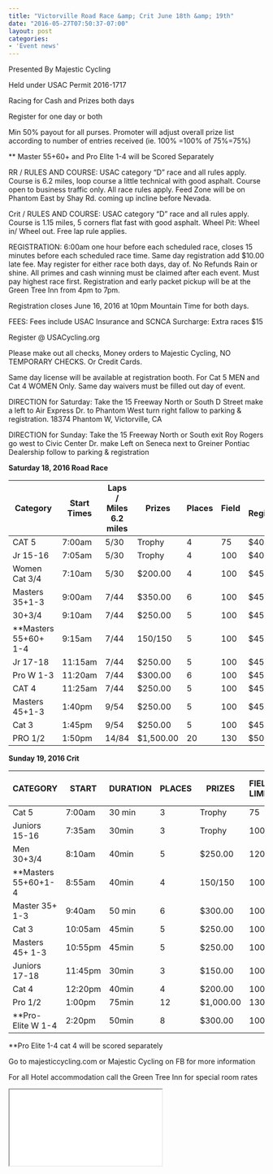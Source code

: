 ```yaml
---
title: "Victorville Road Race &amp; Crit June 18th &amp; 19th"
date: "2016-05-27T07:50:37-07:00"
layout: post
categories:
- 'Event news'
---
```


Presented By Majestic Cycling

Held under USAC Permit 2016-1717

Racing for Cash and Prizes both days

Register for one day or both

Min 50% payout for all purses. Promoter will adjust overall prize list according to number of entries received (ie. 100% =100% of 75%=75%)

\*\* Master 55+60+ and Pro Elite 1-4 will be Scored Separately

RR / RULES AND COURSE: USAC category “D” race and all rules apply. Course is 6.2 miles, loop course a little technical with good asphalt. Course open to business traffic only. All race rules apply. Feed Zone will be on Phantom East by Shay Rd. coming up incline before Nevada.

Crit / RULES AND COURSE: USAC category “D” race and all rules apply. Course is 1.15 miles, 5 corners flat fast with good asphalt. Wheel Pit: Wheel in/ Wheel out. Free lap rule applies.

REGISTRATION: 6:00am one hour before each scheduled race, closes 15 minutes before each scheduled race time. Same day registration add $10.00 late fee. May register for either race both days, day of. No Refunds Rain or shine. All primes and cash winning must be claimed after each event. Must pay highest race first. Registration and early packet pickup will be at the Green Tree Inn from 4pm to 7pm.

Registration closes June 16, 2016 at 10pm Mountain Time for both days.

FEES: Fees include USAC Insurance and SCNCA Surcharge: Extra races $15

Register @ USACycling.org

Please make out all checks, Money orders to Majestic Cycling, NO TEMPORARY CHECKS. Or Credit Cards.

Same day license will be available at registration booth. For Cat 5 MEN and Cat 4 WOMEN Only. Same day waivers must be filled out day of event.

DIRECTION for Saturday: Take the 15 Freeway North or South D Street make a left to Air Express Dr. to Phantom West turn right fallow to parking &amp; registration. 18374 Phantom W, Victorville, CA

DIRECTION for Sunday: Take the 15 Freeway North or South exit Roy Rogers go west to Civic Center Dr. make Left on Seneca next to Greiner Pontiac Dealership follow to parking &amp; registration

**Saturday 18, 2016 Road Race**

| Category | Start Times | Laps / Miles 6.2 miles | Prizes | Places | Field | Pre Registration | Same Day Registration |
|---|---|---|---|---|---|---|---|
| CAT 5 | 7:00am | 5/30 | Trophy | 4 | 75 | $40 | $50 |
| Jr 15-16 | 7:05am | 5/30 | Trophy | 4 | 100 | $40 | $50 |
| Women Cat 3/4 | 7:10am | 5/30 | $200.00 | 4 | 100 | $45 | $55 |
| Masters 35+1-3 | 9:00am | 7/44 | $350.00 | 6 | 100 | $45 | $55 |
| 30+3/4 | 9:10am | 7/44 | $250.00 | 5 | 100 | $45 | $55 |
| \*\*Masters 55+60+ 1-4 | 9:15am | 7/44 | $150/$150 | 5 | 100 | $45 | $55 |
| Jr 17-18 | 11:15am | 7/44 | $250.00 | 5 | 100 | $45 | $55 |
| Pro W 1-3 | 11:20am | 7/44 | $300.00 | 6 | 100 | $45 | $55 |
| CAT 4 | 11:25am | 7/44 | $250.00 | 5 | 100 | $45 | $55 |
| Masters 45+1-3 | 1:40pm | 9/54 | $250.00 | 5 | 100 | $45 | $55 |
| Cat 3 | 1:45pm | 9/54 | $250.00 | 5 | 100 | $45 | $55 |
| PRO 1/2 | 1:50pm | 14/84 | $1,500.00 | 20 | 130 | $50 | $60 |

**Sunday 19, 2016 Crit**

| CATEGORY | START | DURATION | PLACES | PRIZES | FIELD LIMIT | PRE REG. | SAME DAY REG. |
|---|---|---|---|---|---|---|---|
| Cat 5 | 7:00am | 30 min | 3 | Trophy | 75 | $25 | $35 |
| Juniors 15-16 | 7:35am | 30min | 3 | Trophy | 100 | $25 | $35 |
| Men 30+3/4 | 8:10am | 40min | 5 | $250.00 | 120 | $30 | $40 |
| \*\*Masters 55+60+1-4 | 8:55am | 40min | 4 | $150/$150 | 100 | $30 | $40 |
| Master 35+ 1-3 | 9:40am | 50 min | 6 | $300.00 | 100 | $30 | $40 |
| Cat 3 | 10:05am | 45min | 5 | $250.00 | 100 | $30 | $40 |
| Masters 45+ 1-3 | 10:55pm | 45min | 5 | $250.00 | 100 | $30 | $40 |
| Juniors 17-18 | 11:45pm | 30min | 3 | $150.00 | 100 | $30 | $35 |
| Cat 4 | 12:20pm | 40min | 4 | $200.00 | 100 | $30 | $40 |
| Pro 1/2 | 1:00pm | 75min | 12 | $1,000.00 | 130 | $40 | $50 |
| \*\*Pro-Elite W 1-4 | 2:20pm | 50min | 8 | $300.00 | 100 | $30 | $40 |

\*\*Pro Elite 1-4 cat 4 will be scored separately

Go to majesticcycling.com or Majestic Cycling on FB for more information

For all Hotel accommodation call the Green Tree Inn for special room rates

<iframe class="pdf" src="/assets/pdf/20160618-victorville-races.pdf"></iframe>
